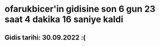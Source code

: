 # ofarukbicer'in gidisine son 6 gun 23 saat 4 dakika 16 saniye kaldi

## Gidis tarihi: 30.09.2022 :(